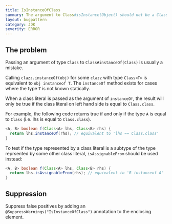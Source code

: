 ```yaml
---
title: IsInstanceOfClass
summary: The argument to Class#isInstance(Object) should not be a Class
layout: bugpattern
category: JDK
severity: ERROR
---
```


<!--
*** AUTO-GENERATED, DO NOT MODIFY ***
To make changes, edit the @BugPattern annotation or the explanation in docs/bugpattern.
-->

## The problem
Passing an argument of type `Class` to `Class#instanceOf(Class)` is usually a
mistake.

Calling `clazz.instanceOf(obj)` for some `clazz` with type `Class<T>` is
equivalent to `obj instanceof T`. The `instanceOf` method exists for cases
where the type `T` is not known statically.

When a class literal is passed as the argument of `instanceOf`, the result will
only be true if the class literal on left hand side is equal to `Class.class`.

For example, the following code returns true if and only if the type `A` is
equal to `Class` (i.e. lhs is equal to `Class.class`).

```java
<A, B> boolean f(Class<A> lhs, Class<B> rhs) {
  return lhs.instanceOf(rhs); // equivalent to 'lhs == Class.class'
}
```

To test if the type represented by a class literal is a subtype of the type
reprsented by some other class literal, `isAssignableFrom` should be used
instead:

```java
<A, B> boolean f(Class<A> lhs, Class<B> rhs) {
  return lhs.isAssignableFrom(rhs); // equivalent to 'B instanceof A'
}
```

## Suppression
Suppress false positives by adding an `@SuppressWarnings("IsInstanceOfClass")` annotation to the enclosing element.
